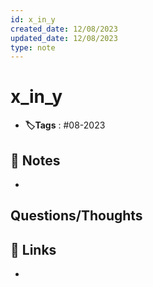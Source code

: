 ```yaml
---
id: x_in_y
created_date: 12/08/2023
updated_date: 12/08/2023
type: note
---
```


#  x_in_y
- **🏷️Tags** :  #08-2023 

## 📝 Notes
- 


## Questions/Thoughts


## 🔗 Links
- 